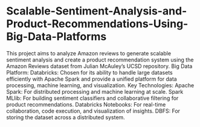 # Scalable-Sentiment-Analysis-and-Product-Recommendations-Using-Big-Data-Platforms
This project aims to analyze Amazon reviews to generate scalable sentiment analysis and create a product recommendation system using the Amazon Reviews dataset from Julian McAuley’s UCSD repository.
Big Data Platform:
Databricks: Chosen for its ability to handle large datasets efficiently with Apache Spark and provide a unified platform for data processing, machine learning, and visualization.
Key Technologies:
Apache Spark: For distributed processing and machine learning at scale.
Spark MLlib: For building sentiment classifiers and collaborative filtering for product recommendations.
Databricks Notebooks: For real-time collaboration, code execution, and visualization of insights.
DBFS: For storing the dataset across a distributed system.
